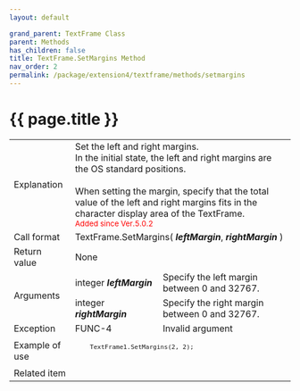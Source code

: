 ```yaml
---
layout: default

grand_parent: TextFrame Class
parent: Methods
has_children: false
title: TextFrame.SetMargins Method
nav_order: 2
permalink: /package/extension4/textframe/methods/setmargins
---
```

# {{ page.title }}

<table>
  <tr>
    <td>Explanation</td>
    <td colspan="2">Set the left and right margins. <br>In the initial state, the left and right margins are the OS standard positions. <br><br>When setting the margin, specify that the total value of the left and right margins fits in the character display area of the TextFrame.<br><small><span style="color:red">Added since Ver.5.0.2</span></small></td>
  </tr>
  <tr>
    <td>Call format</td>
    <td colspan="2">TextFrame.SetMargins( <b><i>leftMargin</i></b>, <b><i>rightMargin</i></b> )</td>
  </tr>
  <tr>
    <td>Return value</td>
    <td colspan="2">None</td>
  </tr>  
  <tr>
    <td rowspan="2">Arguments</td>
    <td>integer <b><i>leftMargin</i></b></td>
    <td>Specify the left margin between 0 and 32767.</td>
  </tr>
  <tr>
    <td>integer <b><i>rightMargin</i></b></td>
    <td>Specify the right margin between 0 and 32767.</td>
  </tr>
  <tr>
    <td>Exception</td>
    <td>FUNC-4</td>
    <td>Invalid argument</td>
  </tr>
  <tr>
    <td>Example of use</td>
    <td colspan="2"><code><pre>
    TextFrame1.SetMargins(2, 2);
    </pre></code></td>
  </tr>
  <tr>
    <td>Related item</td>
    <td colspan="2"></td>
  </tr>
</table>